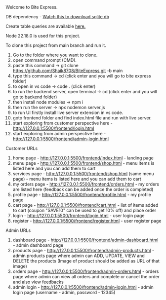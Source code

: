 Welcome to Bite Express.

DB dependency - [Watch this to download sqlite db](https://www.youtube.com/watch?v=IhrqPOB77_8)

Create table queries are available [here.](https://gist.github.com/Shaik8708/dc2936a6bf17765e4fe7984797fd759f)

Node 22.18.0 is used for this project.

To clone this project from main branch and run it.
1. Go to the folder where you want to clone.
2. open command prompt (CMD).
3. paste this command -> git clone https://github.com/Shaik8708/BiteExpress.git -b main
4. type this command -> cd (click enter and you will go to bite express folder)
5. to open in vs code -> code . (click enter)
6. to run the backend server, open terminal -> cd (click enter and you will go to backend folder)
7. then install node modules -> npm i
8. then run the server -> npx nodemon server.js
9. to run UI firstly install live server extension in vs code.
10. goto frontend folder and find index.html file and run with live server.
11. start exploring from customer perspective here - http://127.0.0.1:5500/frontend/login.html
12. start exploring from admin perspective here - http://127.0.0.1:5500/frontend/admin-login.html

Customer URLs
1. home page - http://127.0.0.1:5500/frontend/index.html - landing page
2. menu page - http://127.0.0.1:5500/frontend/shop.html - menu items is listed here and you can add them to cart
3. services page - http://127.0.0.1:5500/frontend/shop.html (same menu page) - menu items is listed here and you can add them to cart
4. my orders page - http://127.0.0.1:5500/frontend/orders.html - my orders are listed here (feedback can be added once the order is completed)
5. profile page - http://127.0.0.1:5500/frontend/profile.html - my profile page
6. cart page - http://127.0.0.1:5500/frontend/cart.html - list of items added to cart (coupon "SAVE10" can be used to get 10% off) and place order
7. login - http://127.0.0.1:5500/frontend/login.html - user login page
8. register - http://127.0.0.1:5500/frontend/register.html - user register page

Admin URLs 
1. dashboard page - http://127.0.0.1:5500/frontend/admin-dashboard.html - admin dashboard page
2. products page - http://127.0.0.1:5500/frontend/admin-products.html - admin products page where admin can ADD, UPDATE, VIEW and DELETE the products (Image of product should be added as URL of that image)
3. orders page - http://127.0.0.1:5500/frontend/admin-orders.html - orders page where admin can view all orders and complete or cancel the order and also view feedbacks
4. admin login - http://127.0.0.1:5500/frontend/admin-login.html - admin login page (username - admin, password - 12345)
